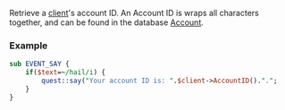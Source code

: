 Retrieve a [client](client)'s account ID. An Account ID is wraps all characters together, and can be found in the database [Account](account).

### Example

```perl
sub EVENT_SAY {
	if($text=~/hail/i) {
		quest::say("Your account ID is: ".$client->AccountID().".";
	}
}
```